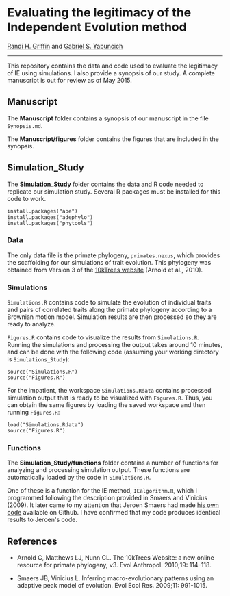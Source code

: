 # Evaluating the legitimacy of the Independent Evolution method

[Randi H. Griffin]() and [Gabriel S. Yapuncich](http://www.gabrielyapuncich.com/)

___

This repository contains the data and code used to evaluate the legitimacy of IE using simulations. I also provide a synopsis of our study. A complete manuscript is out for review as of May 2015. 

## Manuscript

The **Manuscript** folder contains a synopsis of our manuscript in the file `Synopsis.md`. 

The **Manuscript/figures** folder contains the figures that are included in the synopsis.

## Simulation_Study

The **Simulation_Study** folder contains the data and R code needed to replicate our simulation study. Several R packages must be installed for this code to work.

```
install.packages("ape")
install.packages("adephylo")
install.packages("phytools")
```

### Data 

The only data file is the primate phylogeny, `primates.nexus`, which provides the scaffolding for our simulations of trait evolution. This phylogeny was obtained from Version 3 of the [10kTrees website](http://10ktrees.nunn-lab.org/) (Arnold et al., 2010). 

### Simulations

`Simulations.R` contains code to simulate the evolution of individual traits and pairs of correlated traits along the primate phylogeny according to a Brownian motion model. Simulation results are then processed so they are ready to analyze. 

`Figures.R` contains code to visualize the results from `Simulations.R`. Running the simulations and processing the output takes around 10 minutes, and can be done with the following code (assuming your working directory is `Simulations_Study`):

```
source("Simulations.R")
source("Figures.R")
```

For the impatient, the workspace `Simulations.Rdata` contains processed simulation output that is ready to be visualized with `Figures.R`. Thus, you can obtain the same figures by loading the saved workspace and then running `Figures.R`:

```
load("Simulations.Rdata")
source("Figures.R")
```

### Functions

The **Simulation_Study/functions** folder contains a number of functions for analyzing and processing simulation output. These functions are automatically loaded by the code in `Simulations.R`. 

One of these is a function for the IE method, `IEalgorithm.R`, which I programmed following the description provided in Smaers and Vinicius (2009). It later came to my attention that Jeroen Smaers had made [his own code](https://github.com/JeroenSmaers/evomap/blob/master/R/ie.r) available on Github. I have confirmed that my code produces identical results to Jeroen's code. 

## References

- Arnold C, Matthews LJ, Nunn CL. The 10kTrees Website: a new online resource for primate phylogeny, v3. Evol Anthropol. 2010;19: 114–118.

- Smaers JB, Vinicius L. Inferring macro-evolutionary patterns using an adaptive peak model of evolution. Evol Ecol Res. 2009;11: 991-1015.

